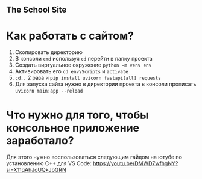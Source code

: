 ## The School Site
# Как работать с сайтом?
1. Скопировать директорию
2. В консоли ```cmd``` используя ```cd``` перейти в папку проекта
3. Создать виртуальное окружение ```python -m venv env```
4. Активировать его ```cd env\Scripts``` и ```activate```
5. ```cd..``` 2 раза и ```pip install uvicorn fastapi[all] requests```
6. Для запуска сайта нужно в директории проекта в консоли прописать ```uvicorn main:app --reload```
# Что нужно для того, чтобы консольное приложение заработало?
Для этого нужно воспользоваться следующим гайдом на ютубе по установлению C++ для VS Code: https://youtu.be/DMWD7wfhgNY?si=X11qAhJoUQkJbGRN
